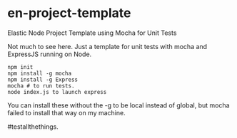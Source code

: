 # en-project-template
Elastic Node Project Template using Mocha for Unit Tests

Not much to see here.  Just a template for unit tests with mocha and ExpressJS running on Node.

```
npm init
npm install -g mocha
npm install -g Express
mocha # to run tests.
node index.js to launch express
```
You can install these without the -g to be local instead of global, but mocha failed to install that way on my machine.

#testallthethings.

